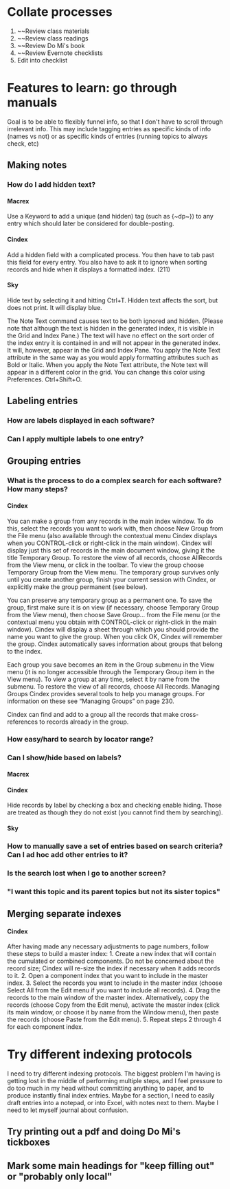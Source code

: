 # Collate processes
1. ~~Review class materials
2. ~~Review class readings
3. ~~Review Do Mi's book
4. ~~Review Evernote checklists
5. Edit into checklist



# Features to learn: go through manuals
Goal is to be able to flexibly funnel info, so that I don't have to scroll through irrelevant info. This may include tagging entries as specific kinds of info (names vs not) or as specific kinds of entries (running topics to always check, etc)

## Making notes
### How do I add hidden text?
#### Macrex
Use a Keyword to add a unique (and hidden) tag (such as {~dp~}) to any entry which should later be considered for double-posting.

#### Cindex
Add a hidden field with a complicated process. You then have to tab past this field for every entry. You also have to ask it to ignore when sorting records and hide when it displays a formatted index. (211)
#### Sky
Hide text by selecting it and hitting Ctrl+T. Hidden text affects the sort, but does not print. It will display blue. 

The Note Text command causes text to be both ignored and hidden. (Please note that although the text is hidden in the generated index, it is visible in the Grid and Index Pane.) The text will have no effect on the sort order of the index entry it is contained in and will not appear in the generated index. It will, however, appear in the Grid and Index Pane. You apply the Note Text attribute in the same way as you would apply formatting attributes such as Bold or Italic. When you apply the Note Text attribute, the Note text will appear in a different color in the grid. You can change this color using Preferences. Ctrl+Shift+O. 

## Labeling entries
### How are labels displayed in each software? 

### Can I apply multiple labels to one entry? 

## Grouping entries
### What is the process to do a complex search for each software? How many steps?

#### Cindex
You can make a group from any records in the main index window. To do this, select the records you want to work with, then choose New Group from the File menu (also available through the contextual menu Cindex displays when you CONTROL-click or right-click in the main window). Cindex will display just this set of records in the main document window, giving it the title Temporary Group. To restore the view of all records, choose AllRecords from the View menu, or click in the toolbar. To view the group choose Temporary Group from the View menu. The temporary group survives only until you create another group, finish your current session with Cindex, or explicitly make the group permanent (see below).

You can preserve any temporary group as a permanent one. To save the group, first make sure it is on view (if necessary, choose Temporary Group from the View menu), then choose Save Group... from the File menu (or the contextual menu you obtain with CONTROL-click or right-click in the main window). Cindex will display a sheet through which you should provide the name you want to give the group. When you click OK, Cindex will remember the group. Cindex automatically saves information about groups that belong to the index.

Each group you save becomes an item in the Group submenu in the View menu (it is no longer accessible through the Temporary Group item in the View menu). To view a group at any time, select it by name from the submenu. To restore the view of all records, choose All Records. Managing Groups Cindex provides several tools to help you manage groups. For information on these see “Managing Groups” on page 230.

Cindex can find and add to a group all the records that make cross-references to records already in the group.

### How easy/hard to search by locator range? 

### Can I show/hide based on labels?
#### Macrex

#### Cindex
Hide records by label by checking a box and checking enable hiding. Those are treated as though they do not exist (you cannot find them by searching). 

#### Sky


### How to manually save a set of entries based on search criteria? Can I ad hoc add other entries to it?

### Is the search lost when I go to another screen? 

### "I want this topic and its parent topics but not its sister topics"


## Merging separate indexes
#### Cindex
After having made any necessary adjustments to page numbers, follow these steps to build a master index: 1. Create a new index that will contain the cumulated or combined components. Do not be concerned about the record size; Cindex will re-size the index if necessary when it adds records to it. 2. Open a component index that you want to include in the master index. 3. Select the records you want to include in the master index (choose Select All from the Edit menu if you want to include all records). 4. Drag the records to the main window of the master index. Alternatively, copy the records (choose Copy from the Edit menu), activate the master index (click its main window, or choose it by name from the Window menu), then paste the records (choose Paste from the Edit menu). 5. Repeat steps 2 through 4 for each component index.






# Try different indexing protocols
I need to try different indexing protocols. The biggest problem I'm having is getting lost in the middle of performing multiple steps, and I feel pressure to do too much in my head without committing anything to paper, and to produce instantly final index entries. Maybe for a section, I need to easily draft entries into a notepad, or into Excel, with notes next to them. Maybe I need to let myself journal about confusion. 



## Try printing out a pdf and doing Do Mi's tickboxes

## Mark some main headings for "keep filling out" or "probably only local"
